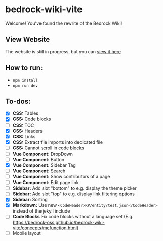 # bedrock-wiki-vite

Welcome! You've found the rewrite of the Bedrock Wiki!

## View Website

The website is still in progress, but you can [view it here](https://bedrock-oss.github.io/bedrock-wiki-vite/)

## How to run:

-   `npm install`
-   `npm run dev`

## To-dos:

-   [x] **CSS:** Tables
-   [x] **CSS:** Code blocks
-   [ ] **CSS:** TOC
-   [x] **CSS:** Headers
-   [x] **CSS:** Links
-   [x] **CSS:** Extract file imports into dedicated file
-   [ ] **CSS:** Cannot scroll in code blocks
-   [ ] **Vue Component:** DropDown
-   [ ] **Vue Component:** Button
-   [x] **Vue Component:** Sidebar Tag
-   [ ] **Vue Component:** Search
-   [ ] **Vue Component:** Show contributors of a page
-   [ ] **Vue Component:** Edit page link
-   [ ] **Sidebar:** Add slot "bottom" to e.g. display the theme picker
-   [ ] **Sidebar:** Add slot "top" to e.g. display link filtering options
-   [x] **Sidebar:** Sorting
-   [x] **Markdown:** Use new `<CodeHeader>RP/entity/test.json</CodeHeader>` instead of the jekyll include
-   [ ] **Code Blocks** Fix code blocks without a language set (E.g. https://bedrock-oss.github.io/bedrock-wiki-vite/concepts/mcfunction.html)
-   [ ] Mobile layout
